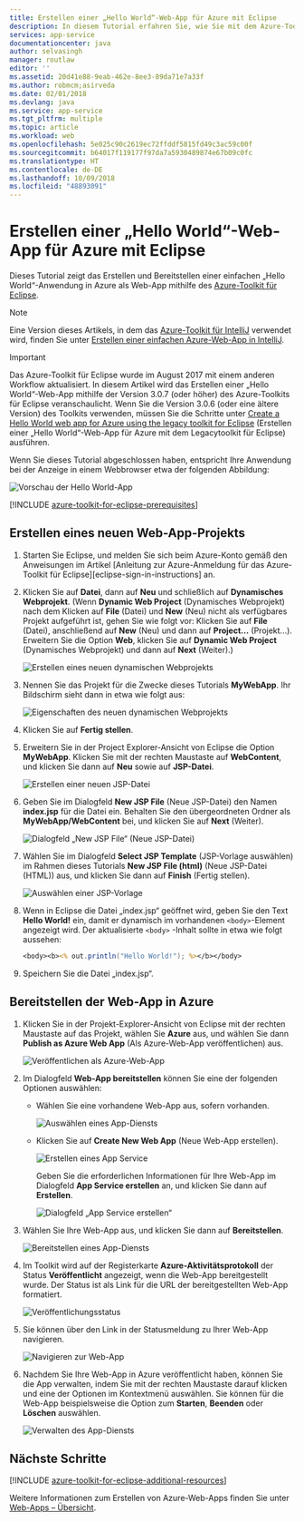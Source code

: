 ```yaml
---
title: Erstellen einer „Hello World“-Web-App für Azure mit Eclipse
description: In diesem Tutorial erfahren Sie, wie Sie mit dem Azure-Toolkit für Eclipse eine „Hello World“-Web-App für Azure erstellen.
services: app-service
documentationcenter: java
author: selvasingh
manager: routlaw
editor: ''
ms.assetid: 20d41e88-9eab-462e-8ee3-89da71e7a33f
ms.author: robmcm;asirveda
ms.date: 02/01/2018
ms.devlang: java
ms.service: app-service
ms.tgt_pltfrm: multiple
ms.topic: article
ms.workload: web
ms.openlocfilehash: 5e025c90c2619ec72ffddf5815fd49c3ac59c00f
ms.sourcegitcommit: b64017f119177f97da7a5930489874e67b09c0fc
ms.translationtype: HT
ms.contentlocale: de-DE
ms.lasthandoff: 10/09/2018
ms.locfileid: "48893091"
---
```

# <a name="create-a-hello-world-web-app-for-azure-using-eclipse"></a>Erstellen einer „Hello World“-Web-App für Azure mit Eclipse

Dieses Tutorial zeigt das Erstellen und Bereitstellen einer einfachen „Hello World“-Anwendung in Azure als Web-App mithilfe des [Azure-Toolkit für Eclipse].

> [!NOTE]
>
> Eine Version dieses Artikels, in dem das [Azure-Toolkit für IntelliJ] verwendet wird, finden Sie unter [Erstellen einer einfachen Azure-Web-App in IntelliJ][intellij-hello-world].
>

> [!IMPORTANT]
> 
> Das Azure-Toolkit für Eclipse wurde im August 2017 mit einem anderen Workflow aktualisiert. In diesem Artikel wird das Erstellen einer „Hello World“-Web-App mithilfe der Version 3.0.7 (oder höher) des Azure-Toolkits für Eclipse veranschaulicht. Wenn Sie die Version 3.0.6 (oder eine ältere Version) des Toolkits verwenden, müssen Sie die Schritte unter [Create a Hello World web app for Azure using the legacy toolkit for Eclipse][Legacy Version] (Erstellen einer „Hello World“-Web-App für Azure mit dem Legacytoolkit für Eclipse) ausführen.
> 

Wenn Sie dieses Tutorial abgeschlossen haben, entspricht Ihre Anwendung bei der Anzeige in einem Webbrowser etwa der folgenden Abbildung:

![Vorschau der Hello World-App][browse-web-app]

[!INCLUDE [azure-toolkit-for-eclipse-prerequisites](../includes/azure-toolkit-for-eclipse-prerequisites.md)]

## <a name="create-a-new-web-app-project"></a>Erstellen eines neuen Web-App-Projekts

1. Starten Sie Eclipse, und melden Sie sich beim Azure-Konto gemäß den Anweisungen im Artikel [Anleitung zur Azure-Anmeldung für das Azure-Toolkit für Eclipse][eclipse-sign-in-instructions] an.

1. Klicken Sie auf **Datei**, dann auf **Neu** und schließlich auf **Dynamisches Webprojekt**. (Wenn **Dynamic Web Project** (Dynamisches Webprojekt) nach dem Klicken auf **File** (Datei) und **New** (Neu) nicht als verfügbares Projekt aufgeführt ist, gehen Sie wie folgt vor: Klicken Sie auf **File** (Datei), anschließend auf **New** (Neu) und dann auf **Project...** (Projekt...). Erweitern Sie die Option **Web**, klicken Sie auf **Dynamic Web Project** (Dynamisches Webprojekt) und dann auf **Next** (Weiter).)

   ![Erstellen eines neuen dynamischen Webprojekts][file-new-dynamic-web-project]

2. Nennen Sie das Projekt für die Zwecke dieses Tutorials **MyWebApp**. Ihr Bildschirm sieht dann in etwa wie folgt aus:
   
   ![Eigenschaften des neuen dynamischen Webprojekts][dynamic-web-project-properties]

3. Klicken Sie auf **Fertig stellen**.

4. Erweitern Sie in der Project Explorer-Ansicht von Eclipse die Option **MyWebApp**. Klicken Sie mit der rechten Maustaste auf **WebContent**, und klicken Sie dann auf **Neu** sowie auf **JSP-Datei**.

   ![Erstellen einer neuen JSP-Datei][create-new-jsp-file]

5. Geben Sie im Dialogfeld **New JSP File** (Neue JSP-Datei) den Namen **index.jsp** für die Datei ein. Behalten Sie den übergeordneten Ordner als **MyWebApp/WebContent** bei, und klicken Sie auf **Next** (Weiter).

   ![Dialogfeld „New JSP File“ (Neue JSP-Datei)][new-jsp-file-dialog]

6. Wählen Sie im Dialogfeld **Select JSP Template** (JSP-Vorlage auswählen) im Rahmen dieses Tutorials **New JSP File (html)** (Neue JSP-Datei (HTML)) aus, und klicken Sie dann auf **Finish** (Fertig stellen).

   ![Auswählen einer JSP-Vorlage][select-jsp-template]

7. Wenn in Eclipse die Datei „index.jsp“ geöffnet wird, geben Sie den Text **Hello World!** ein, damit er dynamisch im vorhandenen `<body>`-Element angezeigt wird. Der aktualisierte `<body>` -Inhalt sollte in etwa wie folgt aussehen:
   
   ```jsp
   <body><b><% out.println("Hello World!"); %></b></body>
   ```

8. Speichern Sie die Datei „index.jsp“.

## <a name="deploy-your-web-app-to-azure"></a>Bereitstellen der Web-App in Azure

1. Klicken Sie in der Projekt-Explorer-Ansicht von Eclipse mit der rechten Maustaste auf das Projekt, wählen Sie **Azure** aus, und wählen Sie dann **Publish as Azure Web App** (Als Azure-Web-App veröffentlichen) aus.
   
   ![Veröffentlichen als Azure-Web-App][publish-as-azure-web-app]

1. Im Dialogfeld **Web-App bereitstellen** können Sie eine der folgenden Optionen auswählen:

   * Wählen Sie eine vorhandene Web-App aus, sofern vorhanden.

      ![Auswählen eines App-Diensts][select-app-service]

   * Klicken Sie auf **Create New Web App** (Neue Web-App erstellen).

      ![Erstellen eines App Service][create-app-service]

      Geben Sie die erforderlichen Informationen für Ihre Web-App im Dialogfeld **App Service erstellen** an, und klicken Sie dann auf **Erstellen**.

      ![Dialogfeld „App Service erstellen“][create-app-service-dialog]

1. Wählen Sie Ihre Web-App aus, und klicken Sie dann auf **Bereitstellen**.

   ![Bereitstellen eines App-Diensts][deploy-app-service]

1. Im Toolkit wird auf der Registerkarte **Azure-Aktivitätsprotokoll** der Status **Veröffentlicht** angezeigt, wenn die Web-App bereitgestellt wurde. Der Status ist als Link für die URL der bereitgestellten Web-App formatiert.

   ![Veröffentlichungsstatus][publish-status]

1. Sie können über den Link in der Statusmeldung zu Ihrer Web-App navigieren.

   ![Navigieren zur Web-App][browse-web-app]

1. Nachdem Sie Ihre Web-App in Azure veröffentlicht haben, können Sie die App verwalten, indem Sie mit der rechten Maustaste darauf klicken und eine der Optionen im Kontextmenü auswählen. Sie können für die Web-App beispielsweise die Option zum **Starten**, **Beenden** oder **Löschen** auswählen.

   ![Verwalten des App-Diensts][manage-app-service]

## <a name="next-steps"></a>Nächste Schritte

[!INCLUDE [azure-toolkit-for-eclipse-additional-resources](../includes/azure-toolkit-for-eclipse-additional-resources.md)]

Weitere Informationen zum Erstellen von Azure-Web-Apps finden Sie unter [Web-Apps – Übersicht].

<!-- URL List -->

[Azure-Toolkit für Eclipse]: azure-toolkit-for-eclipse.md
[Azure-Toolkit für IntelliJ]: ../intellij/azure-toolkit-for-intellij.md
[intellij-hello-world]: ../intellij/azure-toolkit-for-intellij-create-hello-world-web-app.md
[Web-Apps – Übersicht]: /azure/app-service/app-service-web-overview
[Apache Tomcat]: http://tomcat.apache.org/
[Jetty]: http://www.eclipse.org/jetty/
[Legacy Version]: azure-toolkit-for-eclipse-create-hello-world-web-app-legacy-version.md

<!-- IMG List -->

[browse-web-app]: ./media/azure-toolkit-for-eclipse-create-hello-world-web-app/browse-web-app.png
[file-new-dynamic-web-project]: ./media/azure-toolkit-for-eclipse-create-hello-world-web-app/file-new-dynamic-web-project.png
[dynamic-web-project-properties]: ./media/azure-toolkit-for-eclipse-create-hello-world-web-app/dynamic-web-project-properties.png
[create-new-jsp-file]: ./media/azure-toolkit-for-eclipse-create-hello-world-web-app/create-new-jsp-file.png
[new-jsp-file-dialog]: ./media/azure-toolkit-for-eclipse-create-hello-world-web-app/new-jsp-file-dialog.png
[select-jsp-template]: ./media/azure-toolkit-for-eclipse-create-hello-world-web-app/select-jsp-template.png
[publish-as-azure-web-app]: ./media/azure-toolkit-for-eclipse-create-hello-world-web-app/publish-as-azure-web-app.png
[deploy-web-app-dialog]: ./media/azure-toolkit-for-eclipse-create-hello-world-web-app/deploy-web-app-dialog.png
[select-app-service]: ./media/azure-toolkit-for-eclipse-create-hello-world-web-app/select-app-service.png
[create-app-service-dialog]: ./media/azure-toolkit-for-eclipse-create-hello-world-web-app/create-app-service-dialog.png
[publish-status]: ./media/azure-toolkit-for-eclipse-create-hello-world-web-app/publish-status.png
[create-app-service]: ./media/azure-toolkit-for-eclipse-create-hello-world-web-app/create-app-service.png
[deploy-app-service]: ./media/azure-toolkit-for-eclipse-create-hello-world-web-app/deploy-app-service.png
[manage-app-service]: ./media/azure-toolkit-for-eclipse-create-hello-world-web-app/manage-app-service.png
